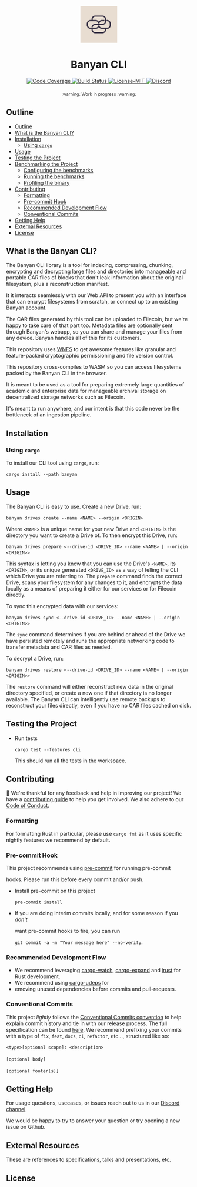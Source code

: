 <div align="center">
  <a href="https://github.com/banyancomputer/tomb" target="_blank">
    <img src=".github/logo.png" alt="Banyan Logo" width="100"></img>
  </a>

  <h1 align="center">Banyan CLI</h1>

  <p>
    <a href="https://codecov.io/gh/banyancomputer/tomb">
      <img src="https://codecov.io/gh/banyancomputer/tomb/branch/master/graph/badge.svg?token=LQL6MA4KSI" alt="Code Coverage"/>
    </a>
    <a href="https://github.com/banyancomputer/tomb/actions?query=">
      <img src="https://github.com/banyancomputer/tomb/actions/workflows/tests_and_checks.yml/badge.svg" alt="Build Status">
    </a>
    <a href="https://github.com/banyancomputer/tomb/blob/main/LICENSE-MIT">
      <img src="https://img.shields.io/badge/License-MIT-blue.svg" alt="License-MIT">
    </a>
    <a href="https://discord.gg/aHaSw9zgwV">
      <img src="https://img.shields.io/static/v1?label=Discord&message=join%20us!&color=mediumslateblue" alt="Discord">
    </a>
  </p>
</div>

<div align="center"><sub>:warning: Work in progress :warning:</sub></div>

##

## Outline

- [Outline](#outline)
- [What is the Banyan CLI?](#what-is-the-banyan-cli)
- [Installation](#installation)
  - [Using `cargo`](#using-cargo)
- [Usage](#usage)
- [Testing the Project](#testing-the-project)
- [Benchmarking the Project](#benchmarking-the-project)
  - [Configuring the benchmarks](#configuring-the-benchmarks)
  - [Running the benchmarks](#running-the-benchmarks)
  - [Profiling the binary](#profiling-the-binary)
- [Contributing](#contributing)
  - [Formatting](#formatting)
  - [Pre-commit Hook](#pre-commit-hook)
  - [Recommended Development Flow](#recommended-development-flow)
  - [Conventional Commits](#conventional-commits)
- [Getting Help](#getting-help)
- [External Resources](#external-resources)
- [License](#license)


## What is the Banyan CLI?
The Banyan CLI library is a tool for indexing, compressing, chunking, encrypting and decrypting large files and directories into manageable and portable CAR files of blocks that don't leak information about the original filesystem, plus a reconstruction manifest.

It it interacts seamlessly with our Web API to present you with an interface that can encrypt filesystems from scratch, or connect up to an existing Banyan account. 

The CAR files generated by this tool can be uploaded to Filecoin, but we're happy to take care of that part too. Metadata files are optionally sent through Banyan's webapp, so you can share and manage your files from any device. Banyan handles all of this for its customers.

This repository uses [WNFS](https://github.com/wnfs-wg/rs-wnfs) to get awesome features like granular and feature-packed cryptographic permissioning and file version control.

This repository cross-compiles to WASM so you can access filesystems packed by the Banyan CLI in the browser.

It is meant to be used as a tool for preparing extremely large quantities of academic and enterprise data for manageable archival storage on decentralized storage networks such as Filecoin. 

It's meant to run anywhere, and our intent is that this code never be the bottleneck of an ingestion pipeline.

## Installation

### Using `cargo`

To install our CLI tool using `cargo`, run:
```console
cargo install --path banyan
```

[//]: # (TODO: Add more installation instructions here as we add more ways to install the project.)

## Usage
The Banyan CLI is easy to use. Create a new Drive, run:
```console
banyan drives create --name <NAME> --origin <ORIGIN>
```
Where `<NAME>` is a unique name for your new Drive and `<ORIGIN>` is the directory you want to create a Drive of.
To then encrypt this Drive, run:
```console
banyan drives prepare <--drive-id <DRIVE_ID> --name <NAME> | --origin <ORIGIN>>
```
This syntax is letting you know that you can use the Drive's `<NAME>`, its `<ORIGIN>`, or its unique generated `<DRIVE_ID>` as a way of telling the CLI which Drive you are referring to. 
The `prepare` command finds the correct Drive, scans your filesystem for any changes to it, and encrypts the data locally as a means of preparing it either for our services or for Filecoin directly.

To sync this encrypted data with our services:
```console
banyan drives sync <--drive-id <DRIVE_ID> --name <NAME> | --origin <ORIGIN>>
```
The `sync` command determines if you are behind or ahead of the Drive we have persisted remotely and runs the appropriate networking code to transfer metadata and CAR files as needed.

To decrypt a Drive, run:
```console
banyan drives restore <--drive-id <DRIVE_ID> --name <NAME> | --origin <ORIGIN>>
```
The `restore` command will either reconstruct new data in the original directory specified, or create a new one if that directory is no longer available.
The Banyan CLI can intelligently use remote backups to reconstruct your files directly, even if you have no CAR files cached on disk.

## Testing the Project
- Run tests

  ```console
  cargo test --features cli
  ```
  This should run all the tests in the workspace.

## Contributing

:balloon: We're thankful for any feedback and help in improving our project!
We have a [contributing guide](./CONTRIBUTING.md) to help you get involved. We
also adhere to our [Code of Conduct](./CODE_OF_CONDUCT.md).

### Formatting

For formatting Rust in particular, please use `cargo fmt` as it uses
specific nightly features we recommend by default.

### Pre-commit Hook

This project recommends using [pre-commit][pre-commit] for running pre-commit

hooks. Please run this before every commit and/or push.

- Install pre-commit on this project

  ```console
  pre-commit install
  ```

- If you are doing interim commits locally, and for some reason if you _don't_

  want pre-commit hooks to fire, you can run

  `git commit -a -m "Your message here" --no-verify`.

### Recommended Development Flow

- We recommend leveraging [cargo-watch][cargo-watch],
  [cargo-expand][cargo-expand] and [irust][irust] for Rust development.
- We recommend using [cargo-udeps][cargo-udeps] for
- emoving unused dependencies
  before commits and pull-requests.

### Conventional Commits

This project *lightly* follows the [Conventional Commits
convention][commit-spec-site] to help explain
commit history and tie in with our release process. The full specification
can be found [here][commit-spec]. We recommend prefixing your commits with
a type of `fix`, `feat`, `docs`, `ci`, `refactor`, etc..., structured like so:

```
<type>[optional scope]: <description>

[optional body]

[optional footer(s)]
```

## Getting Help

For usage questions, usecases, or issues reach out to us in our [Discord channel](https://discord.gg/aHaSw9zgwV).

We would be happy to try to answer your question or try opening a new issue on Github.

## External Resources

These are references to specifications, talks and presentations, etc.

## License

[buildx]: https://github.com/docker/buildx
[cargo-expand]: https://github.com/dtolnay/cargo-expand
[cargo-udeps]: https://github.com/est31/cargo-udeps
[cargo-watch]: https://github.com/watchexec/cargo-watch
[commit-spec]: https://www.conventionalcommits.org/en/v1.0.0/#specification
[commit-spec-site]: https://www.conventionalcommits.org/
[criterion]: https://github.com/bheisler/criterion.rs
[fake-file]: https://crates.io/crates/fake-file
[docker-engine]: https://docs.docker.com/engine/
[direnv]:https://direnv.net/
[irust]: https://github.com/sigmaSd/IRust
[nix]:https://nixos.org/download.html
[nix-flake]: https://nixos.wiki/wiki/Flakes
[pre-commit]: https://pre-commit.com/
[proptest]: https://github.com/proptest-rs/proptest
[strategies]: https://docs.rs/proptest/latest/proptest/strategy/trait.Strategy.html
[flamegraph]: https://github.com/flamegraph-rs/flamegraph
